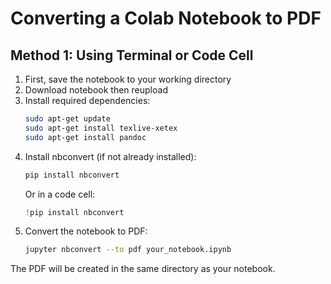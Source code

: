 # Converting a Colab Notebook to PDF

## Method 1: Using Terminal or Code Cell

1. First, save the notebook to your working directory
2. Download notebook then reupload
3. Install required dependencies:
   ```bash
   sudo apt-get update
   sudo apt-get install texlive-xetex
   sudo apt-get install pandoc
   ```
4. Install nbconvert (if not already installed):
   ```bash
   pip install nbconvert
   ```
   Or in a code cell:
   ```python
   !pip install nbconvert
   ```
5. Convert the notebook to PDF:
   ```bash
   jupyter nbconvert --to pdf your_notebook.ipynb
   ```

The PDF will be created in the same directory as your notebook.
